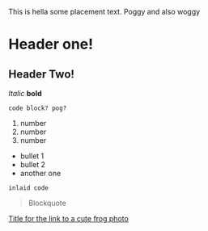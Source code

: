  This is hella some placement text. Poggy
and also woggy



# Header one!
## Header Two!

*Italic*
**bold**

```
code block? pog?
```

1) number
2) number
3) number

* bullet 1
* bullet 2
* another one

`inlaid code` 



> Blockquote

[Title for the link to a cute frog photo](https://cdn.discordapp.com/attachments/695817127516569600/930542128394809385/IMG_8883.png)
